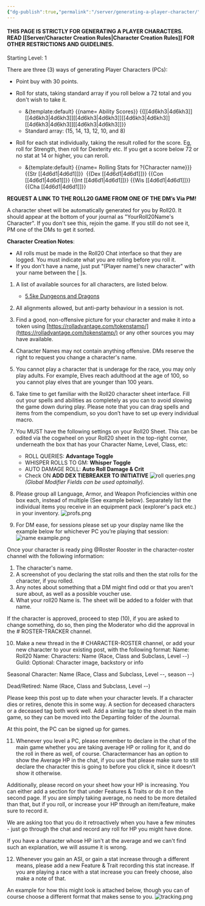 ```yaml
---
{"dg-publish":true,"permalink":"/server/generating-a-player-character/"}
---
```


#### THIS PAGE IS STRICTLY FOR GENERATING A PLAYER CHARACTERS. READ [[Server/Character Creation Rules\|Character Creation Rules]] FOR OTHER RESTRICTIONS AND GUIDELINES.

Starting Level: 1

There are three (3) ways of generating Player Characters (PCs):

- Point buy with 30 points.

- Roll for stats, taking standard array if you roll below a 72 total and you don't wish to take it.
	- &{template:default} {{name= Ability Scores}} {{[[4d6kh3\|4d6kh3]][[4d6kh3\|4d6kh3]][[4d6kh3\|4d6kh3]][[4d6kh3\|4d6kh3]][[4d6kh3\|4d6kh3]][[4d6kh3\|4d6kh3]]}}
	- Standard array: (15, 14, 13, 12, 10, and 8)

- Roll for each stat individually, taking the result rolled for the score. Eg, roll for Strength, then roll for Dexterity etc. If you get a score below 72 or no stat at 14 or higher, you can reroll.
	- &{template:default} {{name= Rolling Stats for ?{Character name}}} {{Str [[4d6d1\|4d6d1]]}}  {{Dex [[4d6d1\|4d6d1]]}} {{Con [[4d6d1\|4d6d1]]}} {{Int [[4d6d1\|4d6d1]]}} {{Wis [[4d6d1\|4d6d1]]}} {{Cha [[4d6d1\|4d6d1]]}}

**REQUEST A LINK TO THE ROLL20 GAME FROM ONE OF THE DM’s Via PM!**

A character sheet will be automatically generated for you by Roll20. It should appear at the bottom of your journal as "YourRoll20Name's Character". If you don't see this, rejoin the game. If you still do not see it, PM one of the DMs to get it sorted.

**Character Creation Notes**:
- All rolls must be made in the Roll20 Chat interface so that they are logged. You must indicate what you are rolling before you roll it.
- If you don't have a name, just put "(Player name)'s new character" with your name between the [ ]s.


1. A list of available sources for all characters, are listed below. 
	- [5.5ke Dungeons and Dragons](https://homebrewery.naturalcrit.com/share/J8s2RJZln2l9)
2. All alignments allowed, but anti-party behaviour in a session is not.
3. Find a good, non-offensive picture for your character and make it into a token using [https://rolladvantage.com/tokenstamp/](https://rolladvantage.com/tokenstamp/) or any other sources you may have available.
4. Character Names may not contain anything offensive. DMs reserve the right to request you change a character's name.
5. You cannot play a character that is underage for the race, you may only play adults. For example, Elves reach adulthood at the age of 100, so you cannot play elves that are younger than 100 years.
6. Take time to get familiar with the Roll20 character sheet interface. Fill out your spells and abilities as completely as you can to avoid slowing the game down during play. Please note that you can drag spells and items from the compendium, so you don’t have to set up every individual macro.
7. You MUST have the following settings on your Roll20 Sheet. This can be edited via the cogwheel on your Roll20 sheet in the top-right corner, underneath the box that has your Character Name, Level, Class, etc:
	- ROLL QUERIES: **Advantage Toggle**
	- WHISPER ROLLS TO GM: **Whisper Toggle**
	- AUTO DAMAGE ROLL: **Auto Roll Damage & Crit**
	- Check ON **ADD DEX TIEBREAKER TO INITIATIVE**
![roll queries.png](/img/user/z_images/roll%20queries.png)
*(Global Modifier Fields can be used optoinally).*

8. Please group all Language, Armor, and Weapon Proficiencies within one box each, instead of multiple (See example below). Separately list the individual items you receive in an equipment pack (explorer's pack etc.) in your inventory.
![profs.png](/img/user/z_images/profs.png)

9. For DM ease, for sessions please set up your display name like the example below for whichever PC you’re playing that session:
![name example.png](/img/user/z_images/name%20example.png)

Once your character is ready ping @Roster Rooster in the ⁠character-roster channel with the following information:
1) The character's name.
2) A screenshot of you declaring the stat rolls and then the stat rolls for the character, if you rolled.
3) Any notes about something that a DM might find odd or that you aren't sure about, as well as a possible voucher use.
4) What your roll20 Name is. The sheet will be added to a folder with that name.

If the character is approved, proceed to step (10), if you are asked to change something, do so, then ping the Moderator who did the approval in the # ROSTER-TRACKER channel.

10. Make a new thread in the # CHARACTER-ROSTER channel, or add your new character to your existing post, with the following format:
Name:
Roll20 Name:
Characters:
Name (Race, Class and Subclass, Level --)
Guild:
Optional: Character image, backstory or info

Seasonal Character:
Name (Race, Class and Subclass, Level --,  season --)

Dead/Retired:
Name (Race, Class and Subclass, Level --)

Please keep this post up to date when your character levels.
If a character dies or retires, denote this in some way. A section for deceased characters or a deceased tag both work well. Add a similar tag to the sheet in the main game, so they can be moved into the Departing folder of the Journal.

At this point, the PC can be signed up for games.

11. Whenever you level a PC, please remember to declare in the chat of the main game whether you are taking average HP or rolling for it, and do the roll in there as well, of course. Charactermancer has an option to show the Average HP in the chat, if you use that please make sure to still declare the character this is going to before you click it, since it doesn't show it otherwise.

Additionally, please record on your sheet how your HP is increasing. You can either add a section for that under Features & Traits or do it on the second page. If you are simply taking average, no need to be more detailed than that, but if you roll, or increase your HP through an item/feature, make sure to record it.

We are asking too that you do it retroactively when you have a few minutes - just go through the chat and record any roll for HP you might have done.

If you have a character whose HP isn't at the average and we can't find such an explanation, we will assume it is wrong.

12. Whenever you gain an ASI, or gain a stat increase through a different means, please add a new Feature & Trait recording this stat increase. If you are playing a race with a stat increase you can freely choose, also make a note of that.

An example for how this might look is attached below, though you can of course choose a different format that makes sense to you.
![tracking.png](/img/user/z_images/tracking.png)
